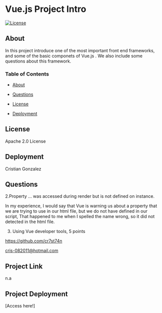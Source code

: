 
#  Vue.js Project Intro

[![License](https://img.shields.io/badge/License-Apache_2.0-yellowgreen.svg)](https://opensource.org/licenses/Apache-2.0)  

## About
In this project introduce one of the most important front end frameworks, and some of the basic componets of Vue.js . We also include some questions about this framework.

### Table of Contents
 * [About](#About)

  * [Questions](#Questions)

 * [License](#License)

 * [Deployment](#Deployment)


## License
Apache 2.0 License

## Deployment
Cristian Gonzalez

## Questions
 2.Property ... was accessed during render but is not defined on instance.

In my experience, I would say that Vue is warning us about a property that we are trying to use in our html file, but we do not have defined in our script, That happened to me when I spelled the name wrong, so it did not detected in the html file.
 
 3. Using Vue developer tools, 5 points

 

https://github.com/cr7st74n

cris-082011@hotmail.com

## Project Link
n.a

## Project Deployment
[Access here!]

